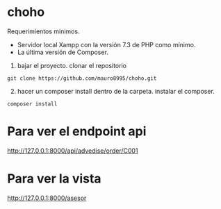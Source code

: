 # choho
Requerimientos minimos.
 - Servidor local Xampp con la versión 7.3 de PHP como mínimo.
 - La última versión de Composer.

1. bajar el proyecto.
clonar el repositorio
```
git clone https://github.com/mauro8995/choho.git

```
2. hacer un composer install dentro de la carpeta.
instalar el composer.
```
composer install

```

# Para ver el endpoint api 
http://127.0.0.1:8000/api/advedise/order/C001

# Para ver la vista
http://127.0.0.1:8000/asesor
